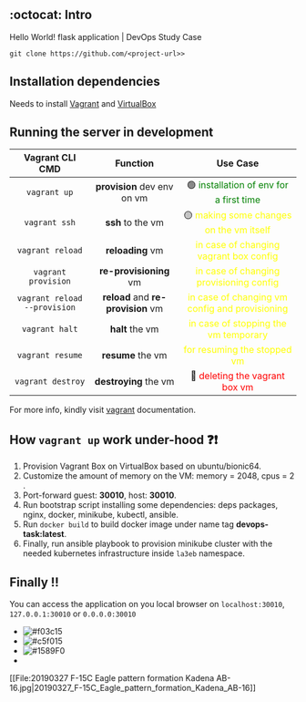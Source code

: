 ## :octocat: Intro

Hello World! flask application | DevOps Study Case

```
git clone https://github.com/<project-url>>
```

## Installation dependencies

Needs to install [Vagrant](https://www.vagrantup.com/downloads) and [VirtualBox](https://www.virtualbox.org/wiki/Downloads)

## Running the server in development

|       Vagrant CLI CMD        |              Function              |                                   Use Case                                   |
|:----------------------------:|:----------------------------------:|:----------------------------------------------------------------------------:|
|         `vagrant up`         |    **provision** dev env on vm     |      🟢 <font color="green"> installation of env for a first time </font>       |
|        `vagrant ssh`         |         **ssh** to the vm          |      🟡 <font color="yellow"> making some changes on the vm itself </font>      |
|       `vagrant reload`       |          **reloading** vm          |     <font color="yellow"> in case of changing vagrant box config </font>     |
|     `vagrant provision`      |       **re-provisioning** vm       |    <font color="yellow"> in case of changing provisioning config </font>     |
| `vagrant reload --provision` | **reload** and **re-provision** vm | <font color="yellow"> in case of changing vm config and provisioning </font> |
|        `vagrant halt`        |          **halt** the vm           |      <font color="yellow"> in case of stopping the vm temporary </font>      |
|       `vagrant resume`       |         **resume** the vm          |          <font color="yellow"> for resuming the stopped vm </font>           |
|      `vagrant destroy`       |       **destroying** the vm        |            🔴 <font color="red"> deleting the vagrant box vm </font>            |

For more info, kindly visit [vagrant](https://www.vagrantup.com/docs/cli) documentation.

## How `vagrant up` work under-hood :question::exclamation:

1. Provision Vagrant Box on VirtualBox based on ubuntu/bionic64.
2. Customize the amount of memory on the VM: memory = 2048, cpus = 2 .
3. Port-forward guest: **30010**, host: **30010**.
4. Run bootstrap script installing some dependencies: deps packages, nginx, docker, minikube, kubectl, ansible.
5. Run `docker build` to build docker image under name tag **devops-task:latest**.
6. Finally, run ansible playbook to provision minikube cluster with the needed kubernetes infrastructure inside `la3eb` namespace.

## Finally  !!

You can access the application on you local browser on `localhost:30010`, `127.0.0.1:30010` or `0.0.0.0:30010`

- ![#f03c15](https://via.placeholder.com/15/f03c15/000000?text=+)
- ![#c5f015](https://via.placeholder.com/15/c5f015/000000?text=+) 
- ![#1589F0](https://via.placeholder.com/15/1589F0/000000?text=+)
- 

[[File:20190327 F-15C Eagle pattern formation Kadena AB-16.jpg|20190327_F-15C_Eagle_pattern_formation_Kadena_AB-16]]
